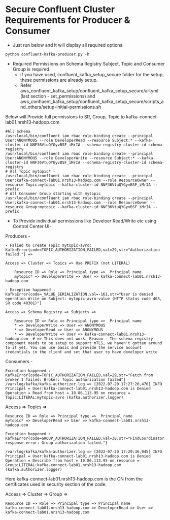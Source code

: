 # Secure Confluent Cluster Requirements for Producer & Consumer

- Just run below and it will display all required options:
```
python confluent-kafka-producer.py -h
``` 

- Required Permissions on Schema Registry Subject, Topic and Consumer Group is required. 
	- if you have used, confluent_kafka_setup_secure folder for the setup, these permissions are already setup.
	- Refer aws_confluent_kafka_setup/confluent_kafka_setup_secure/all.yml (last section - set_permissions) and aws_confluent_kafka_setup/confluent_kafka_setup_secure/scripts_and_others/setup-initial-permissions.sh

Below will Provide full permissions to SR, Group, Topic to kafka-connect-lab01.nrsh13-hadoop.com
```
#All Schema
/usr/local/bin/confluent iam rbac role-binding create --principal User:ANONYMOUS --role DeveloperRead --resource Subject:* --kafka-cluster-id NNF36VtuQYGyvBSF_iMrIA --schema-registry-cluster-id schema-registry
/usr/local/bin/confluent iam rbac role-binding create --principal User:ANONYMOUS --role DeveloperWrite --resource Subject:* --kafka-cluster-id NNF36VtuQYGyvBSF_iMrIA --schema-registry-cluster-id schema-registry
# All Topic mytopic* - 
/usr/local/bin/confluent iam rbac role-binding create --principal User:kafka-connect-lab01.nrsh13-hadoop.com --role ResourceOwner --resource Topic:mytopic --kafka-cluster-id NNF36VtuQYGyvBSF_iMrIA --prefix
# All Consumer Group starting with mytopic
/usr/local/bin/confluent iam rbac role-binding create --principal User:kafka-connect-lab01.nrsh13-hadoop.com --role ResourceOwner --resource Group:mytopic --kafka-cluster-id NNF36VtuQYGyvBSF_iMrIA --prefix
```

- To Provide individual permissions like Develoer Read/Write etc using Control Center UI-

Producers -

	- Falied to Create Topic mytopic-avro: KafkaError{code=TOPIC_AUTHORIZATION_FAILED,val=29,str="Authorization failed."} => 

```
Access => Cluster => Topics => Use PREFIX (not LITERAL)
	
	Resource ID => Role => Principal type =>  Principal name
	mytopic* => DeveloperWrite => User => kafka-connect-lab01.nrsh13-hadoop.com
```

	- Exception happened : KafkaError{code=_VALUE_SERIALIZATION,val=-161,str="User is denied operation Write on Subject: mytopic-avro-value (HTTP status code 403, SR code 40301)"}

```
Access => Schema Registry => Subjects => 

	Resource ID => Role => Principal type =>  Principal name
	* => DeveloperWrite => User => ANONYMOUS
	* => DeveloperRead => User => ANONYMOUS
	* => DeveloperWrite => User => kafka-connect-lab01.nrsh13-hadoop.com  # => This does not work. Reason - The schema registry component needs to be setup to support mTLS, we haven't gotten around to it yet. You can use basic and provide the service account credentials in the client and set that user to have developer write
```

	
Consumers -

```
Exception happened : KafkaError{code=TOPIC_AUTHORIZATION_FAILED,val=29,str="Fetch from broker 1 failed: Broker: Topic authorization failed"} /var/log/kafka/kafka-authorizer.log => [2022-07-20 17:27:20,470] INFO Principal = User:kafka-connect-lab01.nrsh13-hadoop.com is Denied Operation = Read from host = 10.86.113.95 on resource = Topic:LITERAL:mytopic-avro (kafka.authorizer.logger)
```
Access => Topics =>
	
	Resource ID => Role => Principal type =>  Principal name
	mytopic* => DeveloperRead => User => kafka-connect-lab01.nrsh13-hadoop.com


```
Exception happened : KafkaError{code=GROUP_AUTHORIZATION_FAILED,val=30,str="FindCoordinator response error: Group authorization failed."}

/var/log/kafka/kafka-authorizer.log => [2022-07-20 17:29:36,945] INFO Principal = User:kafka-connect-lab01.nrsh13-hadoop.com is Denied Operation = Describe from host = 10.86.113.95 on resource = Group:LITERAL:kafka-connect-lab01.nrsh13-hadoop.com (kafka.authorizer.logger)
```

Here kafka-connect-lab01.nrsh13-hadoop.com is the CN from the certificates used in security section of the code.

Access => Cluster => Group =>
	
	Resource ID => Role => Principal type => Principal name
	kafka-connect-lab01.nrsh13-hadoop.com => DeveloperRead => User => kafka-connect-lab01.nrsh13-hadoop.com